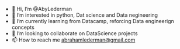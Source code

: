 - 👋 Hi, I’m @AbyLederman
- 👀 I’m interested in python, Dat science and Data negineering
- 🌱 I’m currently learning from Datacamp, reforcing Data engineerign concepts
- 💞️ I’m looking to collaborate on DataScience projects
- 📫 How to reach me abrahamlederman@gmail.com 

<!---
AbyLederman/AbyLederman is a ✨ special ✨ repository because its `README.md` (this file) appears on your GitHub profile.
You can click the Preview link to take a look at your changes.
--->
